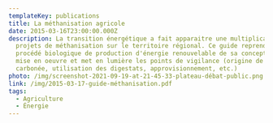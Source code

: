 ```yaml
---
templateKey: publications
title: La méthanisation agricole
date: 2015-03-16T23:00:00.000Z
description: La transition énergétique a fait apparaitre une multiplication de
  projets de méthanisation sur le territoire régional. Ce guide reprend ce
  procédé biologique de production d'énergie renouvelable de sa conception à sa
  mise en oeuvre et met en lumière les points de vigilance (origine de la source
  carbonée, utilisation des digestats, approvisionnement, etc.)
photo: /img/screenshot-2021-09-19-at-21-45-33-plateau-débat-public.png
link: /img/2015-03-17-guide-méthanisation.pdf
tags:
  - Agriculture
  - Énergie
---
```

